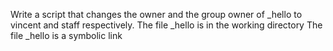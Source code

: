 Write a script that changes the owner and the group owner of _hello to vincent and staff respectively. The file _hello is in the working directory The file _hello is a symbolic link
